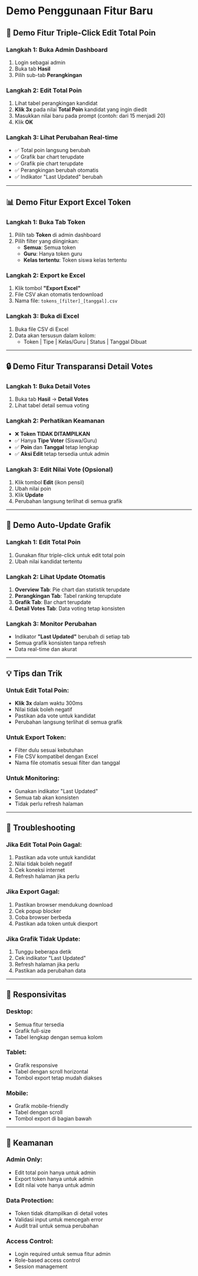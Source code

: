 # Demo Penggunaan Fitur Baru

## 🎯 Demo Fitur Triple-Click Edit Total Poin

### Langkah 1: Buka Admin Dashboard
1. Login sebagai admin
2. Buka tab **Hasil**
3. Pilih sub-tab **Perangkingan**

### Langkah 2: Edit Total Poin
1. Lihat tabel perangkingan kandidat
2. **Klik 3x** pada nilai **Total Poin** kandidat yang ingin diedit
3. Masukkan nilai baru pada prompt (contoh: dari 15 menjadi 20)
4. Klik **OK**

### Langkah 3: Lihat Perubahan Real-time
- ✅ Total poin langsung berubah
- ✅ Grafik bar chart terupdate
- ✅ Grafik pie chart terupdate
- ✅ Perangkingan berubah otomatis
- ✅ Indikator "Last Updated" berubah

---

## 📊 Demo Fitur Export Excel Token

### Langkah 1: Buka Tab Token
1. Pilih tab **Token** di admin dashboard
2. Pilih filter yang diinginkan:
   - **Semua**: Semua token
   - **Guru**: Hanya token guru
   - **Kelas tertentu**: Token siswa kelas tertentu

### Langkah 2: Export ke Excel
1. Klik tombol **"Export Excel"**
2. File CSV akan otomatis terdownload
3. Nama file: `tokens_[filter]_[tanggal].csv`

### Langkah 3: Buka di Excel
1. Buka file CSV di Excel
2. Data akan tersusun dalam kolom:
   - Token | Tipe | Kelas/Guru | Status | Tanggal Dibuat

---

## 🔒 Demo Fitur Transparansi Detail Votes

### Langkah 1: Buka Detail Votes
1. Buka tab **Hasil** → **Detail Votes**
2. Lihat tabel detail semua voting

### Langkah 2: Perhatikan Keamanan
- ❌ **Token TIDAK DITAMPILKAN**
- ✅ Hanya **Tipe Voter** (Siswa/Guru)
- ✅ **Poin** dan **Tanggal** tetap lengkap
- ✅ **Aksi Edit** tetap tersedia untuk admin

### Langkah 3: Edit Nilai Vote (Opsional)
1. Klik tombol **Edit** (ikon pensil)
2. Ubah nilai poin
3. Klik **Update**
4. Perubahan langsung terlihat di semua grafik

---

## 🔄 Demo Auto-Update Grafik

### Langkah 1: Edit Total Poin
1. Gunakan fitur triple-click untuk edit total poin
2. Ubah nilai kandidat tertentu

### Langkah 2: Lihat Update Otomatis
1. **Overview Tab**: Pie chart dan statistik terupdate
2. **Perangkingan Tab**: Tabel ranking terupdate
3. **Grafik Tab**: Bar chart terupdate
4. **Detail Votes Tab**: Data voting tetap konsisten

### Langkah 3: Monitor Perubahan
- Indikator **"Last Updated"** berubah di setiap tab
- Semua grafik konsisten tanpa refresh
- Data real-time dan akurat

---

## 💡 Tips dan Trik

### Untuk Edit Total Poin:
- **Klik 3x** dalam waktu 300ms
- Nilai tidak boleh negatif
- Pastikan ada vote untuk kandidat
- Perubahan langsung terlihat di semua grafik

### Untuk Export Token:
- Filter dulu sesuai kebutuhan
- File CSV kompatibel dengan Excel
- Nama file otomatis sesuai filter dan tanggal

### Untuk Monitoring:
- Gunakan indikator "Last Updated"
- Semua tab akan konsisten
- Tidak perlu refresh halaman

---

## 🚨 Troubleshooting

### Jika Edit Total Poin Gagal:
1. Pastikan ada vote untuk kandidat
2. Nilai tidak boleh negatif
3. Cek koneksi internet
4. Refresh halaman jika perlu

### Jika Export Gagal:
1. Pastikan browser mendukung download
2. Cek popup blocker
3. Coba browser berbeda
4. Pastikan ada token untuk diexport

### Jika Grafik Tidak Update:
1. Tunggu beberapa detik
2. Cek indikator "Last Updated"
3. Refresh halaman jika perlu
4. Pastikan ada perubahan data

---

## 📱 Responsivitas

### Desktop:
- Semua fitur tersedia
- Grafik full-size
- Tabel lengkap dengan semua kolom

### Tablet:
- Grafik responsive
- Tabel dengan scroll horizontal
- Tombol export tetap mudah diakses

### Mobile:
- Grafik mobile-friendly
- Tabel dengan scroll
- Tombol export di bagian bawah

---

## 🔐 Keamanan

### Admin Only:
- Edit total poin hanya untuk admin
- Export token hanya untuk admin
- Edit nilai vote hanya untuk admin

### Data Protection:
- Token tidak ditampilkan di detail votes
- Validasi input untuk mencegah error
- Audit trail untuk semua perubahan

### Access Control:
- Login required untuk semua fitur admin
- Role-based access control
- Session management
